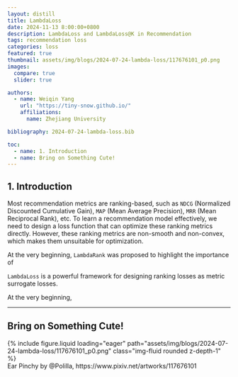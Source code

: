 ```yaml
---
layout: distill
title: LambdaLoss
date: 2024-11-13 8:00:00+0800
description: LambdaLoss and LambdaLoss@K in Recommendation
tags: recommendation loss
categories: loss
featured: true
thumbnail: assets/img/blogs/2024-07-24-lambda-loss/117676101_p0.png
images:
  compare: true
  slider: true

authors:
  - name: Weiqin Yang
    url: "https://tiny-snow.github.io/"
    affiliations:
      name: Zhejiang University

bibliography: 2024-07-24-lambda-loss.bib

toc:
  - name: 1. Introduction
  - name: Bring on Something Cute!
---
```


## 1. Introduction

Most recommendation metrics are ranking-based, such as `NDCG` (Normalized Discounted Cumulative Gain), `MAP` (Mean Average Precision), `MRR` (Mean Reciprocal Rank), etc. To learn a recommendation model effectively, we need to design a loss function that can optimize these ranking metrics directly. However, these ranking metrics are non-smooth and non-convex, which makes them unsuitable for optimization.

At the very beginning, `LambdaRank` <d-cite key="burges2006learning"></d-cite> was proposed to highlight the importance of 

`LambdaLoss` <d-cite key="wang2018lambdaloss"></d-cite> is a powerful framework for designing ranking losses as metric surrogate losses. 






At the very beginning, 



---

## Bring on Something Cute!

<swiper-container keyboard="true" navigation="true" pagination="true" pagination-clickable="true" pagination-dynamic-bullets="true" rewind="true">
    <swiper-slide>{% include figure.liquid loading="eager" path="assets/img/blogs/2024-07-24-lambda-loss/117676101_p0.png" class="img-fluid rounded z-depth-1" %}</swiper-slide>
</swiper-container>
<figcaption class="figure-caption text-center">Ear Pinchy by @Polilla, https://www.pixiv.net/artworks/117676101</figcaption>
